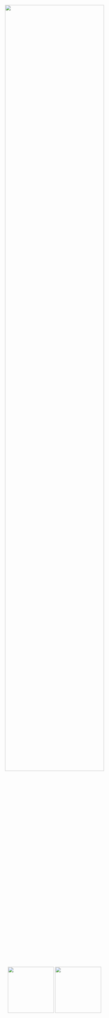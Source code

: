 <p align="center">
  <img width=80% src="https://media4.giphy.com/media/v1.Y2lkPTc5MGI3NjExNzZoaXQ3NGQ1dHF5M2RjYzl5bHN2bWNsYm95ODA5cnBqYXU3NnV3dSZlcD12MV9pbnRlcm5hbF9naWZfYnlfaWQmY3Q9Zw/2tTKTKoR6UcTIJPnuq/giphy.gif">
</p>

<div align="center">
  <!--<a href="https://github.com/gabrielcanali">-->
    <img height=150 align="center" src="https://github-readme-stats.vercel.app/api?username=gabrielcanali&show_icons=true&theme=apprentice&hide_title=true&hide=issues,contribs&hide_border=true&icon_color=859cbb&bg_color=0c0e1b&ring_color=acccd9&include_all_commits=true" />
  <!--</a>
  <a href="https://github.com/gabrielcanali">-->
    <img height=150 align="center" src="https://github-readme-stats.vercel.app/api/top-langs/?username=gabrielcanali&theme=apprentice&hide_title=true&layout=donut&hide_border=true&bg_color=0c0e1b&include_all_commits=true" />
  <!--</a>-->
</div>


<!--
**gabrielcanali/gabrielcanali** is a ✨ _special_ ✨ repository because its `README.md` (this file) appears on your GitHub profile.

Here are some ideas to get you started:

- 🔭 I’m currently working on ...
- 🌱 I’m currently learning ...
- 👯 I’m looking to collaborate on ...
- 🤔 I’m looking for help with ...
- 💬 Ask me about ...
- 📫 How to reach me: ...
- 😄 Pronouns: ...
- ⚡ Fun fact: ...
-->
